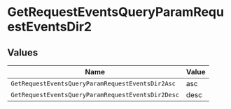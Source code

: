 # GetRequestEventsQueryParamRequestEventsDir2


## Values

| Name                                              | Value                                             |
| ------------------------------------------------- | ------------------------------------------------- |
| `GetRequestEventsQueryParamRequestEventsDir2Asc`  | asc                                               |
| `GetRequestEventsQueryParamRequestEventsDir2Desc` | desc                                              |